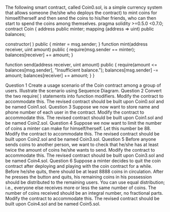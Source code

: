 The following smart contract, called Coin0.sol, is a simple currency system that allows someone (he/she who deploys the contract) to mint coins for himself/herself and then send the coins to his/her friends, who can then start to spend the coins among themselves.
pragma solidity >=0.5.0 <0.7.0; 
contract Coin { 
  address public minter; 
  mapping (address => uint) public balances; 
 
  constructor( ) public { 
    minter = msg.sender; 
  }
  function mint(address receiver, uint amount) public { 
    require(msg.sender == minter); 
    balances[receiver] += amount; 
  } 
 
  function send(address receiver, uint amount) public { 
    require(amount <= balances[msg.sender], "Insufficient balance."); 
    balances[msg.sender] -= amount; 
    balances[receiver] += amount; 
  } 
}

Question 1
Create a usage scenario of the Coin contract among a group of users.  Illustrate the scenario using Sequence Diagram.
Question 2
Convert the two require( ) statements into function modifiers.  Modify the contract to accommodate this.  The revised contract should be built upon Coin0.sol and be named Coin1.sol.
Question 3
Suppose we now want to store name and phone number of each user in the contract.  Modify the contract to accommodate this.  The revised contract should be built upon Coin1.sol and be named Coin2.sol.
Question 4
Suppose we now want to limit the number of coins a minter can make for himself/herself.  Let this number be 88.  Modify the contract to accommodate this.  The revised contract should be built upon Coin2.sol and be named Coin3.sol.
Question 5
Before anyone sends coins to another person, we want to check that he/she has at least twice the amount of coins he/she wants to send.  Modify the contract to accommodate this.  The revised contract should be built upon Coin3.sol and be named Coin4.sol.
Question 6
Suppose a minter decides to quit the coin contract after deploying and playing with the coin contract for a while.  Before he/she quits, there should be at least 8888 coins in circulation. 
After he presses the button and quits, his remaining coins in his possession should be distributed to the remaining users.  You can use equal distribution; i.e., everyone else receives more or less the same number of coins.  The number of coins received should be an integral number, no fractional parts.
Modify the contract to accommodate this.  The revised contract should be built upon Coin4.sol and be named Coin5.sol.